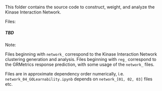 This folder contains the source code to construct, weight, and analyze the Kinase Interaction Network.

Files:
##### TBD

Note:

Files beginning with `network_` correspond to the Kinase Interaction Network clustering generation and analysis. Files beginning with  `reg_` correspond to the GRMetrics response prediction, with some usage of the `network_` files. 

Files are in approximate dependency order numerically, i.e. `network_04_GOLearnability.ipynb` depends on `network_[01, 02, 03]` files etc. 
